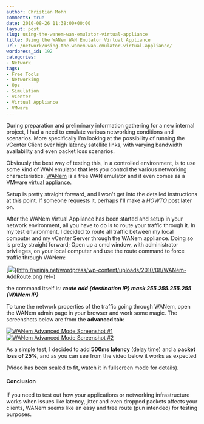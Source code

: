 ```yaml
---
author: Christian Mohn
comments: true
date: 2010-08-26 11:38:00+00:00
layout: post
slug: using-the-wanem-wan-emulator-virtual-appliance
title: Using the WANem WAN Emulator Virtual Appliance
url: /network/using-the-wanem-wan-emulator-virtual-appliance/
wordpress_id: 192
categories:
- Network
tags:
- Free Tools
- Networking
- Ops
- Simulation
- vCenter
- Virtual Appliance
- VMware
---
```


During preparation and preliminary information gathering for a new internal project, I had a need to emulate various networking conditions and scenarios. More specifically I'm looking at the possibility of running the vCenter Client over high latency satellite links, with varying bandwidth availability and even packet loss scenarios.

Obviously the best way of testing this, in a controlled environment, is to use some kind of WAN emulator that lets you control the various networking characteristics. [WANem](http://wanem.sourceforge.net/) is a free WAN emulator and it even comes as a VMware [virtual appliance](http://wanem.sourceforge.net/).

Setup is pretty straight forward, and I won't get into the detailed instructions at this point. If someone requests it, perhaps I'll make a _HOWTO_ post later on.

After the WANem Virtual Appliance has been started and setup in your network environment, all you have to do is to route your traffic through it. In my test environment, I decided to route all traffic between my local computer and my vCenter Server through the WANem appliance. Doing so is pretty straight forward; Open up a cmd window, with administrator privileges, on your local computer and use the route command to force traffic through WANem:

[![](http://vninja.net/wordpress/wp-content/uploads/2010/08/WANem-AddRoute-300x125.png)](http://vninja.net/wordpress/wp-content/uploads/2010/08/WANem-AddRoute.png rel=)

the command itself is:
**_route add {destination IP} mask 255.255.255.255 {WANem IP}_**

To tune the network properties of the traffic going through WANem, open the WANem admin page in your browser and work some magic. The screenshots below are from the **advanced tab**:

[![WANem Advanced Mode Screenshot #1](http://vninja.net/wordpress/wp-content/uploads/2010/08/WANem-Advanced1-300x220.png)](http://vninja.net/wordpress/wp-content/uploads/2010/08/WANem-Advanced1.png)[![WANem Advanced Mode Screenshot #2](http://vninja.net/wordpress/wp-content/uploads/2010/08/WANem-Advanced2-300x220.png)](http://vninja.net/wordpress/wp-content/uploads/2010/08/WANem-Advanced2.png)

As a simple test, I decided to add **500ms latency** (delay time) and a **packet loss of 25%**, and as you can see from the video below it works as expected

                
(Video has been scaled to fit, watch it in fullscreen mode for details).



#### Conclusion



If you need to test out how your applications or networking infrastructure works when issues like latency, jitter and even dropped packets affects your clients, WANem seems like an easy and free route (pun intended) for testing purposes.
